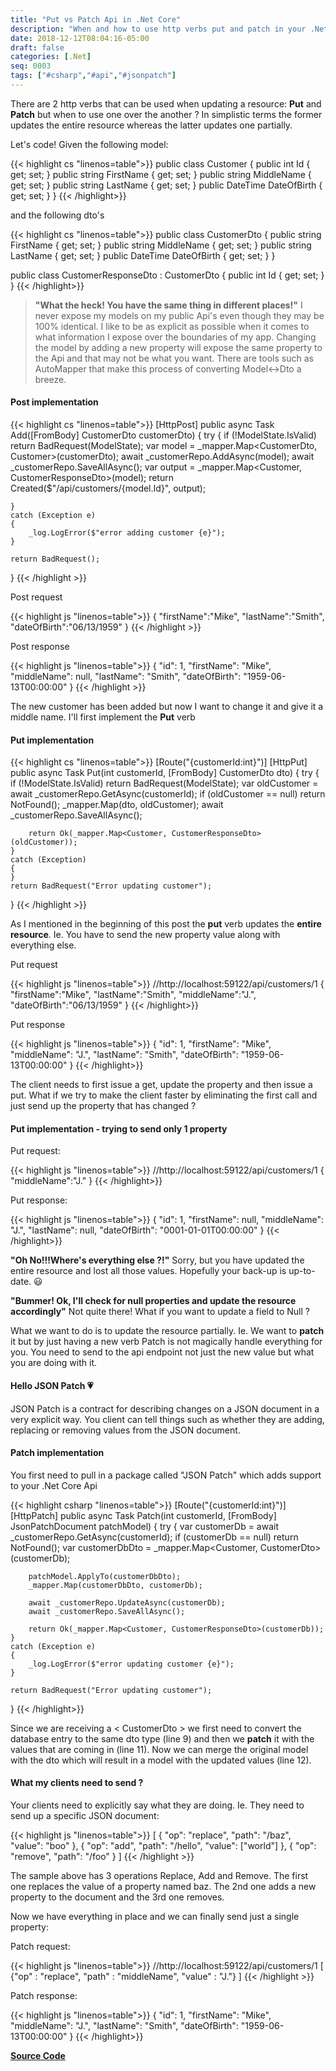 ```yaml
---
title: "Put vs Patch Api in .Net Core"
description: "When and how to use http verbs put and patch in your .Net Core Api"
date: 2018-12-12T08:04:16-05:00
draft: false
categories: [.Net]
seq: 0003
tags: ["#csharp","#api","#jsonpatch"]
---
```


There are 2 http verbs that can be used when updating a resource: **Put** and **Patch** but when to use one over the another ? In simplistic terms the former updates the entire resource whereas the latter updates one partially.

Let's code! Given the following model:

{{< highlight cs "linenos=table">}}
public class Customer
{
	public int Id { get; set; }
	public string FirstName { get; set; }
	public string MiddleName { get; set; }
	public string LastName { get; set; }
	public DateTime DateOfBirth { get; set; }
}
{{< /highlight>}}	

and the following dto's

{{< highlight cs "linenos=table">}}
public class CustomerDto
{
	public string FirstName { get; set; }
	public string MiddleName { get; set; }
	public string LastName { get; set; }
	public DateTime DateOfBirth { get; set; }
}

public class CustomerResponseDto : CustomerDto
{
	public int Id { get; set; }
}
{{< /highlight>}}		

> **"What the heck! You have the same thing in different places!"** I never expose my models on my public Api's even though they may be 100% identical. I like to be as explicit as possible when it comes to what information I expose over the boundaries of my app. Changing the model by adding a new property will expose
the same property to the Api and that may not be what you want. There are tools such as AutoMapper that make this process of converting Model<->Dto a breeze.

#### Post implementation
{{< highlight cs "linenos=table">}}
[HttpPost]
public async Task<IActionResult> Add([FromBody] CustomerDto customerDto)
{
	try
	{
		if (!ModelState.IsValid) return BadRequest(ModelState);
		var model = _mapper.Map<CustomerDto, Customer>(customerDto);
		await _customerRepo.AddAsync(model);
		await _customerRepo.SaveAllAsync();
		var output = _mapper.Map<Customer, CustomerResponseDto>(model);
		return Created($"/api/customers/{model.Id}", output);

	}
	catch (Exception e)
	{
		_log.LogError($"error adding customer {e}");
	}

	return BadRequest();
}
{{< /highlight >}}		

Post request

{{< highlight js "linenos=table">}}
{
	"firstName":"Mike",
	"lastName":"Smith",
	"dateOfBirth":"06/13/1959"
}
{{< /highlight >}}		

Post response

{{< highlight js "linenos=table">}}
{
    "id": 1,
    "firstName": "Mike",
    "middleName": null,
    "lastName": "Smith",
    "dateOfBirth": "1959-06-13T00:00:00"
}
{{< /highlight >}}		

The new customer has been added but now I want to change it and give it a middle name. I'll first implement the **Put** verb
#### Put implementation

{{< highlight cs "linenos=table">}}
[Route("{customerId:int}")]
[HttpPut]
public async Task<IActionResult> Put(int customerId, [FromBody] CustomerDto dto)
{
	try
	{
		if (!ModelState.IsValid) return BadRequest(ModelState);
		var oldCustomer = await _customerRepo.GetAsync(customerId);
		if (oldCustomer == null) return NotFound();
		_mapper.Map(dto, oldCustomer);
		await _customerRepo.SaveAllAsync();

		return Ok(_mapper.Map<Customer, CustomerResponseDto>(oldCustomer));
	}
	catch (Exception)
	{
	}
	return BadRequest("Error updating customer");
}
{{< /highlight >}}

As I mentioned in the beginning of this post the **put** verb updates the **entire resource**. Ie. You have to send the new property value along with everything else.

Put request 

{{< highlight js "linenos=table">}}
//http://localhost:59122/api/customers/1
{
	"firstName":"Mike",
	"lastName":"Smith",
	"middleName":"J.",
	"dateOfBirth":"06/13/1959"
}
{{< /highlight>}}

Put response

{{< highlight js "linenos=table">}}
{
    "id": 1,
    "firstName": "Mike",
    "middleName": "J.",
    "lastName": "Smith",
    "dateOfBirth": "1959-06-13T00:00:00"
}
{{< /highlight>}}

The client needs to first issue a get, update the property and then issue a put. What if we try to make the client faster by eliminating the first call and just send up the property that has changed ?
#### Put implementation - trying to send only 1 property

Put request:

{{< highlight js "linenos=table">}}
//http://localhost:59122/api/customers/1
{
	"middleName":"J."
}
{{< /highlight>}}

Put response:

{{< highlight js "linenos=table">}}
{
    "id": 1,
    "firstName": null,
    "middleName": "J.",
    "lastName": null,
    "dateOfBirth": "0001-01-01T00:00:00"
}
{{< /highlight>}}

**"Oh No!!!Where's everything else ?!"** Sorry, but you have updated the entire resource and lost all those values. Hopefully your back-up is up-to-date. :smiley:

**"Bummer! Ok, I'll check for null properties and update the resource accordingly"** Not quite there! What if you want to update a field to Null ?

What we want to do is to update the resource partially. Ie. We want to **patch** it but by just having a new verb Patch is not magically handle everything for you. 
You need to send to the api endpoint not just the new value but what you are doing with it.

#### Hello JSON Patch :heartpulse:
JSON Patch is a contract for describing changes on a JSON document in a very explicit way. You client can tell things such as whether they are adding, replacing or removing values from the JSON document.

#### Patch implementation
You first need to pull in a package called "JSON Patch" which adds support to your .Net Core Api

{{< highlight csharp "linenos=table">}}
[Route("{customerId:int}")]
[HttpPatch]
public async Task<IActionResult> Patch(int customerId, [FromBody] JsonPatchDocument<CustomerDto> patchModel)
{
	try
	{
		var customerDb = await _customerRepo.GetAsync(customerId);
		if (customerDb == null) return NotFound();
		var customerDbDto = _mapper.Map<Customer, CustomerDto>(customerDb);

		patchModel.ApplyTo(customerDbDto);
		_mapper.Map(customerDbDto, customerDb);

		await _customerRepo.UpdateAsync(customerDb);
		await _customerRepo.SaveAllAsync();

		return Ok(_mapper.Map<Customer, CustomerResponseDto>(customerDb));
	}
	catch (Exception e)
	{
		_log.LogError($"error updating customer {e}");
	}

	return BadRequest("Error updating customer");
}
{{< /highlight>}}

Since we are receiving a < CustomerDto > we first need to convert the database entry to the same dto type (line 9) and then we **patch** it
with the values that are coming in (line 11). Now we can merge the original model with the dto which will result in a model with the updated values (line 12).

#### What my clients need to send ?

Your clients need to explicitly say what they are doing. Ie. They need to send up a specific JSON document:

{{< highlight js "linenos=table">}}
[
  { "op": "replace", "path": "/baz", "value": "boo" },
  { "op": "add", "path": "/hello", "value": ["world"] },
  { "op": "remove", "path": "/foo" }
]
{{< /highlight >}}

The sample above has 3 operations Replace, Add and Remove. The first one replaces the value of a property named baz. The 2nd one 
adds a new property to the document and the 3rd one removes.

Now we have everything in place and we can finally send just a single property:

Patch request:

{{< highlight js "linenos=table">}}
//http://localhost:59122/api/customers/1
[
	{"op" : "replace", "path" : "middleName", "value" : "J."}
]
{{< /highlight >}}

Patch response:

{{< highlight js "linenos=table">}}
{
    "id": 1,
    "firstName": "Mike",
    "middleName": "J.",
    "lastName": "Smith",
    "dateOfBirth": "1959-06-13T00:00:00"
}
{{< /highlight>}}

**[Source Code](https://github.com/wleme/SamplePutPatchNetCore)**